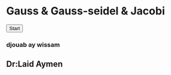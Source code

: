 <!DOCTYPE html>
<html lang="en">
<head>
    <meta charset="UTF-8">
    <meta http-equiv="X-UA-Compatible" content="IE=edge">
    <meta name="viewport" content="width=device-width, initial-scale=1.0">
    <link rel="stylesheet" href="style.css">
    <title>Document</title>
    <link rel="preconnect" href="https://fonts.googleapis.com"><link rel="preconnect" href="https://fonts.gstatic.com" crossorigin><link href="https://fonts.googleapis.com/css2?family=Cookie&family=Dancing+Script:wght@500&family=Sofia+Sans:ital,wght@0,200;0,300;0,500;0,600;0,700;1,300;1,400;1,500;1,600;1,800&family=Work+Sans:ital,wght@0,200;0,300;0,400;0,500;0,700;0,800;1,100;1,300;1,400;1,500;1,800&display=swap" rel="stylesheet">
</head>
<body>
  <div class="box">
    <div></div>
    <div></div>
    <div></div>
    <div></div>
    <div></div>
    <div></div>
    <div></div>
    <div></div>
    <div></div>
    <div></div>
  </div>
    <div class="desc">
      <div class="text1">
<h1>Gauss & Gauss-seidel & Jacobi</h1>
</div>
</div>
<!-- <div class="btn1">
  <button type="button" onclick=" getText()" class="btn0">See more</button>
</div> -->

<div class="btn1">
  <button type="button" onclick=" getstart()" class="btn0" >Start</button>
</div>
<div class="nnn">
<div class="lesname">
<div class="name">

<h3>djouab ay wissam 
</div>

<div class="name">
<h2>Dr:Laid Aymen</h2>

</div>
</div>
</div>



<!-- 
<div class="hr"></div>
  <div class="section2">
    <div class="nombreLigne">
    
<h3>Entrez le nombre de ligne:</h3>
<input type="number" id="n">
<button    onclick="get()"  onclick="getx0()" type="button" id="nombreLinge">submit</button>
   
</div>
  </div> -->



